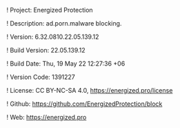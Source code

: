 ! Project: Energized Protection

! Description: ad.porn.malware blocking.

! Version: 6.32.0810.22.05.139.12

! Build Version: 22.05.139.12

! Build Date: Thu, 19 May 22 12:27:36 +06

! Version Code: 1391227

! License: CC BY-NC-SA 4.0, https://energized.pro/license

! Github: https://github.com/EnergizedProtection/block

! Web: https://energized.pro
